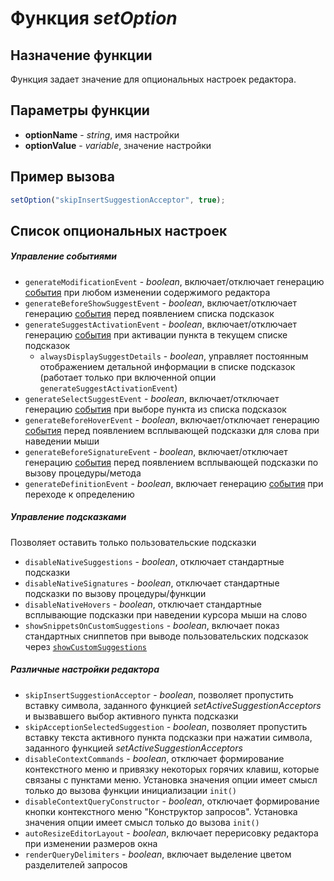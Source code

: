 # Функция *setOption*
## Назначение функции
Функция задает значение для опциональных настроек редактора.

## Параметры функции
* **optionName** - *string*, имя настройки
* **optionValue** - *variable*, значение настройки

## Пример вызова
```javascript
setOption("skipInsertSuggestionAcceptor", true);
```

## Список опциональных настроек
##### Управление событиями
* `generateModificationEvent` - *boolean*, включает/отключает генерацию [события](modification_event.md) при любом изменении содержимого редактора
* `generateBeforeShowSuggestEvent` - *boolean*, включает/отключает генерацию [события](before_suggest_event.md) перед появлением списка подсказок
* `generateSuggestActivationEvent` - *boolean*, включает/отключает генерацию [события](activation_event.md) при активации пункта в текущем списке подсказок
	* `alwaysDisplaySuggestDetails` - *boolean*, управляет постоянным отображением детальной информации в списке подсказок (работает только при включенной опции `generateSuggestActivationEvent`)
* `generateSelectSuggestEvent` - *boolean*, включает/отключает генерацию [события](select_suggest_event.md) при выборе пункта из списка подсказок
* `generateBeforeHoverEvent` - *boolean*, включает/отключает генерацию [события](before_hover_event.md) перед появлением всплывающей подсказки для слова при наведении мыши
* `generateBeforeSignatureEvent` - *boolean*, включает/отключает генерацию [события](before_signature_event.md) перед появлением всплывающей подсказки по вызову процедуры/метода
* `generateDefinitionEvent` - *boolean*, включает генерацию [события](get_definition_event.md) при переходе к определению

##### Управление подсказками
Позволяет оставить только пользовательские подсказки
* `disableNativeSuggestions` - *boolean*, отключает стандартные подсказки
* `disableNativeSignatures` - *boolean*, отключает стандартные подсказки по вызову процедуры/функции
* `disableNativeHovers` - *boolean*, отключает стандартные всплывающие подсказки при наведении курсора мыши на слово
* `showSnippetsOnCustomSuggestions` - *boolean*, включает показ стандартных сниппетов при выводе пользовательских подсказок через [`showCustomSuggestions`](custom_suggestions.md)

##### Различные настройки редактора
* `skipInsertSuggestionAcceptor` - *boolean*, позволяет пропустить вставку символа, заданного функцией *setActiveSuggestionAcceptors* и вызвавшего выбор активного пункта подсказки
* `skipAcceptionSelectedSuggestion` - *boolean*, позволяет пропустить вставку текста активного пункта подсказки при нажатии символа, заданного функцией *setActiveSuggestionAcceptors*
* `disableContextCommands` - *boolean*, отключает формирование контекстного меню и привязку некоторых горячих клавиш, которые связаны с пунктами меню. Установка значения опции имеет смысл только до вызова функции инициализации `init()`
* `disableContextQueryConstructor` - *boolean*, отключает формирование кнопки контекстного меню "Конструктор запросов". Установка значения опции имеет смысл только до вызова `init()`
* `autoResizeEditorLayout` - *boolean*, включает перерисовку редактора при изменении размеров окна
* `renderQueryDelimiters` - *boolean*, включает выделение цветом разделителей запросов